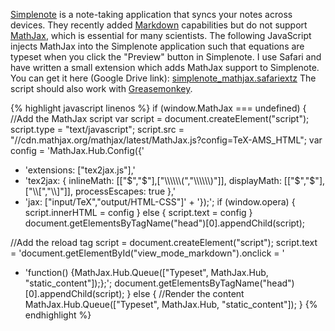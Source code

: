 [Simplenote](http://simplenote.com) is a note-taking application that syncs your notes across devices. They recently added [Markdown](http://daringfireball.net/projects/markdown/) capabilities but do not support [MathJax](http://www.mathjax.org), which is essential for many scientists. The following JavaScript injects MathJax into the Simplenote application such that equations are typeset when you click the "Preview" button in Simplenote. I use Safari and have written a small extension which adds MathJax support to Simplenote. You can get it here (Google Drive link): [simplenote_mathjax.safariextz](https://drive.google.com/file/d/0BwG2uZkT-BMOV3pSUERlZXFqRkk/view?usp=sharing) The script should also work with [Greasemonkey](http://www.greasespot.net).

{% highlight javascript linenos %}
if (window.MathJax === undefined) {
//Add the MathJax script
var script = document.createElement("script");
script.type = "text/javascript";
script.src = "//cdn.mathjax.org/mathjax/latest/MathJax.js?config=TeX-AMS_HTML";
var config = 'MathJax.Hub.Config({'
+ 'extensions: ["tex2jax.js"],'
+ 'tex2jax: { inlineMath: [["$","$"],["\\\\\\\\\\\\(","\\\\\\\\\\\\)"]], displayMath: [["$","$"],["\\\\[","\\\\]"]], processEscapes: true },'
+ 'jax: ["input/TeX","output/HTML-CSS"]' + '});';
if (window.opera) {
script.innerHTML = config
} else {
script.text = config
}
document.getElementsByTagName("head")[0].appendChild(script);

//Add the reload tag
script = document.createElement("script");
script.text = 'document.getElementById("view_mode_markdown").onclick = '
+ 'function() {MathJax.Hub.Queue(["Typeset", MathJax.Hub, "static_content"]);};';
document.getElementsByTagName("head")[0].appendChild(script);
} else {
//Render the content
MathJax.Hub.Queue(["Typeset", MathJax.Hub, "static_content"]);
}
{% endhighlight %}
